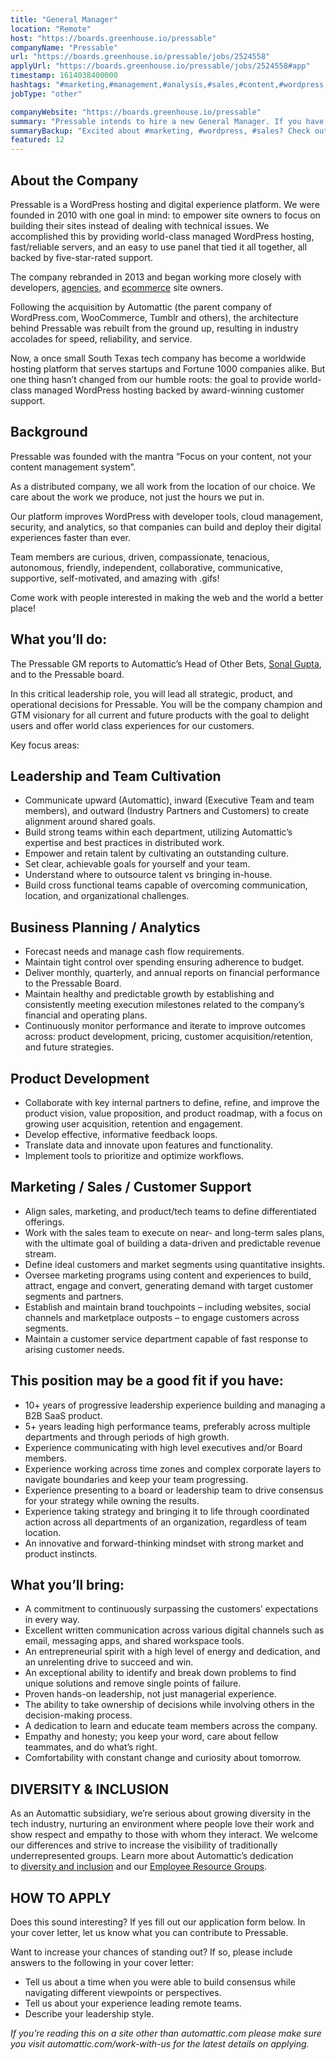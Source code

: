 ```yaml
---
title: "General Manager"
location: "Remote"
host: "https://boards.greenhouse.io/pressable"
companyName: "Pressable"
url: "https://boards.greenhouse.io/pressable/jobs/2524558"
applyUrl: "https://boards.greenhouse.io/pressable/jobs/2524558#app"
timestamp: 1614038400000
hashtags: "#marketing,#management,#analysis,#sales,#content,#wordpress,#operations,#css,#windows,#branding"
jobType: "other"

companyWebsite: "https://boards.greenhouse.io/pressable"
summary: "Pressable intends to hire a new General Manager. If you have 10+ years of progressive leadership experience building and managing a B2B SaaS product, consider applying."
summaryBackup: "Excited about #marketing, #wordpress, #sales? Check out this job post!"
featured: 12
---
```


## About the Company

Pressable is a WordPress hosting and digital experience platform. We were founded in 2010 with one goal in mind: to empower site owners to focus on building their sites instead of dealing with technical issues. We accomplished this by providing world-class managed WordPress hosting, fast/reliable servers, and an easy to use panel that tied it all together, all backed by five-star-rated support. 

The company rebranded in 2013 and began working more closely with developers, [agencies](https://pressable.com/managed-wordpress-hosting-for-agencies/), and [ecommerce](https://pressable.com/woocommerce/) site owners. 

Following the acquisition by Automattic (the parent company of WordPress.com, WooCommerce, Tumblr and others), the architecture behind Pressable was rebuilt from the ground up, resulting in industry accolades for speed, reliability, and service. 

Now, a once small South Texas tech company has become a worldwide hosting platform that serves startups and Fortune 1000 companies alike. But one thing hasn’t changed from our humble roots: the goal to provide world-class managed WordPress hosting backed by award-winning customer support.

## Background

Pressable was founded with the mantra “Focus on your content, not your content management system”. 

As a distributed company, we all work from the location of our choice. We care about the work we produce, not just the hours we put in.

Our platform improves WordPress with developer tools, cloud management, security, and analytics, so that companies can build and deploy their digital experiences faster than ever. 

Team members are curious, driven, compassionate, tenacious, autonomous, friendly, independent, collaborative, communicative, supportive, self-motivated, and amazing with .gifs!

Come work with people interested in making the web and the world a better place!

## What you’ll do:

The Pressable GM reports to Automattic’s Head of Other Bets, [Sonal Gupta](https://www.linkedin.com/in/sonalgupta3/), and to the Pressable board.

In this critical leadership role, you will lead all strategic, product, and operational decisions for Pressable. You will be the company champion and GTM visionary for all current and future products with the goal to delight users and offer world class experiences for our customers.

Key focus areas:

## Leadership and Team Cultivation

*   Communicate upward (Automattic), inward (Executive Team and team members), and outward (Industry Partners and Customers) to create alignment around shared goals.
*   Build strong teams within each department, utilizing Automattic’s expertise and best practices in distributed work. 
*   Empower and retain talent by cultivating an outstanding culture.
*   Set clear, achievable goals for yourself and your team.
*   Understand where to outsource talent vs bringing in-house.
*   Build cross functional teams capable of overcoming communication, location, and organizational challenges.

## Business Planning / Analytics

*   Forecast needs and manage cash flow requirements.
*   Maintain tight control over spending ensuring adherence to budget.
*   Deliver monthly, quarterly, and annual reports on financial performance to the Pressable Board.
*   Maintain healthy and predictable growth by establishing and consistently meeting execution milestones related to the company’s financial and operating plans.
*   Continuously monitor performance and iterate to improve outcomes across: product development, pricing, customer acquisition/retention, and future strategies.

## Product Development

*   Collaborate with key internal partners to define, refine, and improve the product vision, value proposition, and product roadmap, with a focus on growing user acquisition, retention and engagement.
*   Develop effective, informative feedback loops.
*   Translate data and innovate upon features and functionality.
*   Implement tools to prioritize and optimize workflows.

## Marketing / Sales / Customer Support

*   Align sales, marketing, and product/tech teams to define differentiated offerings.
*   Work with the sales team to execute on near- and long-term sales plans, with the ultimate goal of building a data-driven and predictable revenue stream. 
*   Define ideal customers and market segments using quantitative insights.
*   Oversee marketing programs using content and experiences to build, attract, engage and convert, generating demand with target customer segments and partners.
*   Establish and maintain brand touchpoints – including websites, social channels and marketplace outposts – to engage customers across segments.
*   Maintain a customer service department capable of fast response to arising customer needs. 

## This position may be a good fit if you have:

*   10+ years of progressive leadership experience building and managing a B2B SaaS product.
*   5+ years leading high performance teams, preferably across multiple departments and through periods of high growth.
*   Experience communicating with high level executives and/or Board members.
*   Experience working across time zones and complex corporate layers to navigate boundaries and keep your team progressing.
*   Experience presenting to a board or leadership team to drive consensus for your strategy while owning the results.
*   Experience taking strategy and bringing it to life through coordinated action across all departments of an organization, regardless of team location.
*   An innovative and forward-thinking mindset with strong market and product instincts.

## What you’ll bring:

*   A commitment to continuously surpassing the customers’ expectations in every way.
*   Excellent written communication across various digital channels such as email, messaging apps, and shared workspace tools.
*   An entrepreneurial spirit with a high level of energy and dedication, and an unrelenting drive to succeed and win.
*   An exceptional ability to identify and break down problems to find unique solutions and remove single points of failure.
*   Proven hands-on leadership, not just managerial experience.
*   The ability to take ownership of decisions while involving others in the decision-making process.
*   A dedication to learn and educate team members across the company.
*   Empathy and honesty; you keep your word, care about fellow teammates, and do what’s right.
*   Comfortability with constant change and curiosity about tomorrow.

## DIVERSITY & INCLUSION

As an Automattic subsidiary, we’re serious about growing diversity in the tech industry, nurturing an environment where people love their work and show respect and empathy to those with whom they interact. We welcome our differences and strive to increase the visibility of traditionally underrepresented groups. Learn more about Automattic’s dedication to [diversity and inclusion](https://automattic.com/diversity-and-inclusion/) and our [Employee Resource Groups](https://automattic.com/employee-resource-groups/).

## HOW TO APPLY

Does this sound interesting? If yes fill out our application form below. In your cover letter, let us know what you can contribute to Pressable. 

Want to increase your chances of standing out? If so, please include answers to the following in your cover letter:

*   Tell us about a time when you were able to build consensus while navigating different viewpoints or perspectives.
*   Tell us about your experience leading remote teams.
*   Describe your leadership style.

_If you’re reading this on a site other than automattic.com please make sure you visit automattic.com/work-with-us for the latest details on applying._
